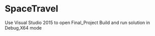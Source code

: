 # SpaceTravel

Use Visual Studio 2015 to open Final_Project
Build and run solution in  Debug,X64 mode
